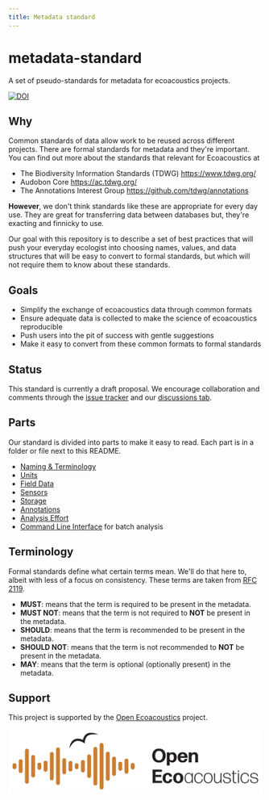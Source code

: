 ```yaml
---
title: Metadata standard
---
```


# metadata-standard

A set of pseudo-standards for metadata for ecoacoustics projects.

[![DOI](https://zenodo.org/badge/DOI/10.5281/zenodo.5778058.svg)](https://doi.org/10.5281/zenodo.5778058)

## Why

Common standards of data allow work to be reused across different projects.
There are formal standards for metadata and they're important.
You can find out more about the standards that relevant for Ecoacoustics at

- The Biodiversity Information Standards (TDWG) <https://www.tdwg.org/>
- Audobon Core <https://ac.tdwg.org/>
- The Annotations Interest Group <https://github.com/tdwg/annotations>

**However**, we don't think standards like these are appropriate for every day
use. They are great for transferring data between databases but, they're
exacting and finnicky to use.

Our goal with this repository is to describe a set of best practices that will
push your everyday ecologist into choosing names, values, and data structures
that will be easy to convert to formal standards, but which will not require
them to know about these standards.

## Goals

- Simplify the exchange of ecoacoustics data through common formats
- Ensure adequate data is collected to make the science of ecoacoustics reproducible
- Push users into the pit of success with gentle suggestions
- Make it easy to convert from these common formats to formal standards

## Status

This standard is currently a draft proposal. We encourage collaboration and
comments through the
[issue tracker](https://www.github.com/ecoacoustics/metadata-standard/issues) and our
[discussions tab](https://www.github.com/ecoacoustics/metadata-standard/discussions).

## Parts

Our standard is divided into parts to make it easy to read. Each part is in a folder
or file next to this README.

- [Naming & Terminology](./naming.md)
- [Units](./units.md)
- [Field Data](./field_data.md)
- [Sensors](./sensors.md)
- [Storage](./storage.md)
- [Annotations](./annotations.md)
- [Analysis Effort](./analysis_effort.md)
- [Command Line Interface](./cli.md) for batch analysis

## Terminology

Formal standards define what certain terms mean. We'll do that here to, albeit
with less of a focus on consistency. These terms are taken from
[RFC 2119](https://www.rfc-editor.org/rfc/rfc2119.html).

- **MUST**: means that the term is required to be present in the metadata.
- **MUST NOT**: means that the term is not required to **NOT** be present in the metadata.
- **SHOULD**: means that the term is recommended to be present in the metadata.
- **SHOULD NOT**: means that the term is not recommended to **NOT** be present in the metadata.
- **MAY**: means that the term is optional (optionally present) in the metadata.

## Support

This project is supported by the [Open Ecoacoustics](https://openecoacoustics.org) project.

![The Open Ecoacoustics Logo](./media/OpenEcoAcoustics_horizontal_rgb.jpg)
